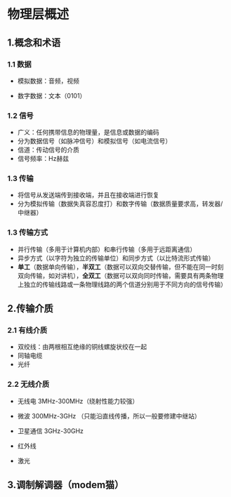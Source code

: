 # 物理层概述



## 1.概念和术语

### 1.1 数据

* 模拟数据：音频，视频

* 数字数据：文本（0101）

### 1.2 信号

* 广义：任何携带信息的物理量，是信息或数据的编码
* 分为数据信号（如脉冲信号）和模拟信号（如电流信号）
* 信道：传动信号的介质
* 信号频率：Hz赫兹

### 1.3 传输

* 将信号从发送端传到接收端，并且在接收端进行恢复
* 分为模拟传输（数据失真容忍度打）和数字传输（数据质量要求高，转发器/中继器）

### 1.3 传输方式

* 并行传输（多用于计算机内部）和串行传输（多用于远距离通信）
* 异步方式（以字符为独立的传输单位）和同步方式（以比特流形式传输）
* **单工**（数据单向传输），**半双工**（数据可以双向交替传输，但不能在同一时刻双向传输，如对讲机），**全双工**（数据可以双向同时传输，需要具有两条物理上独立的传输线路或一条物理线路的两个信道分别用于不同方向的信号传输）



## 2.传输介质

### 2.1 有线介质

* 双绞线：由两根相互绝缘的铜线螺旋状绞在一起
* 同轴电缆
* 光纤

### 2.2 无线介质

* 无线电 3MHz-300MHz（绕射性能力较强）
* 微波 300MHz-3GHz （只能沿直线传播，所以一般要修建中继站）

* 卫星通信 3GHz-30GHz

* 红外线

* 激光



## 3.调制解调器（modem猫）